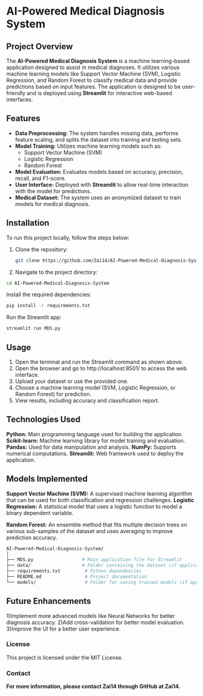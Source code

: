 # AI-Powered Medical Diagnosis System

## Project Overview
The **AI-Powered Medical Diagnosis System** is a machine learning-based application designed to assist in medical diagnoses. It utilizes various machine learning models like Support Vector Machine (SVM), Logistic Regression, and Random Forest to classify medical data and provide predictions based on input features. The application is designed to be user-friendly and is deployed using **Streamlit** for interactive web-based interfaces.

## Features
- **Data Preprocessing:** The system handles missing data, performs feature scaling, and splits the dataset into training and testing sets.
- **Model Training:** Utilizes machine learning models such as:
  - Support Vector Machine (SVM)
  - Logistic Regression
  - Random Forest
- **Model Evaluation:** Evaluates models based on accuracy, precision, recall, and F1-score.
- **User Interface:** Deployed with **Streamlit** to allow real-time interaction with the model for predictions.
- **Medical Dataset:** The system uses an anonymized dataset to train models for medical diagnosis.

## Installation

To run this project locally, follow the steps below:

1. Clone the repository:
   ```bash
   git clone https://github.com/Zai14/AI-Powered-Medical-Diagnosis-System.git
    ```
2. Navigate to the project directory:
 ```bash
cd AI-Powered-Medical-Diagnosis-System
 ```
Install the required dependencies:
 ```bash
pip install -r requirements.txt
 ```
Run the Streamlit app:
 ```bash
streamlit run MDS.py
 ```
## Usage
1) Open the terminal and run the Streamlit command as shown above.
2) Open the browser and go to http://localhost:8501/ to access the web interface.
3) Upload your dataset or use the provided one.
4) Choose a machine learning model (SVM, Logistic Regression, or Random Forest) for prediction.
5) View results, including accuracy and classification report.
## Technologies Used
**Python:** Main programming language used for building the application.
**Scikit-learn:** Machine learning library for model training and evaluation.
**Pandas:** Used for data manipulation and analysis.
**NumPy:** Supports numerical computations.
**Streamlit:** Web framework used to deploy the application.
## Models Implemented
**Support Vector Machine (SVM):** A supervised machine learning algorithm that can be used for both classification and regression challenges.
**Logistic Regression:** A statistical model that uses a logistic function to model a binary dependent variable.

**Random Forest:** An ensemble method that fits multiple decision trees on various sub-samples of the dataset and uses averaging to improve prediction accuracy.
```bash
AI-Powered-Medical-Diagnosis-System/
│
├── MDS.py                  # Main application file for Streamlit
├── data/                   # Folder containing the dataset (if applicable)
├── requirements.txt         # Python dependencies
├── README.md                # Project documentation
└── models/                  # Folder for saving trained models (if applicable)
```
## Future Enhancements
1)Implement more advanced models like Neural Networks for better diagnosis accuracy.
2)Add cross-validation for better model evaluation.
3)Improve the UI for a better user experience.
### License
This project is licensed under the MIT License.
### Contact
**For more information, please contact Zai14 through GitHub at Zai14.**

 
